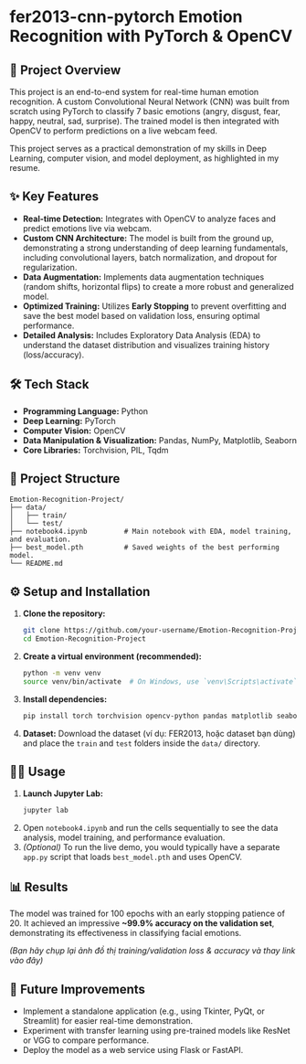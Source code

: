 # fer2013-cnn-pytorch Emotion Recognition with PyTorch & OpenCV

## 🚀 Project Overview

This project is an end-to-end system for real-time human emotion recognition. A custom Convolutional Neural Network (CNN) was built from scratch using PyTorch to classify 7 basic emotions (angry, disgust, fear, happy, neutral, sad, surprise). The trained model is then integrated with OpenCV to perform predictions on a live webcam feed.

This project serves as a practical demonstration of my skills in Deep Learning, computer vision, and model deployment, as highlighted in my resume.

## ✨ Key Features

*   **Real-time Detection:** Integrates with OpenCV to analyze faces and predict emotions live via webcam.
*   **Custom CNN Architecture:** The model is built from the ground up, demonstrating a strong understanding of deep learning fundamentals, including convolutional layers, batch normalization, and dropout for regularization.
*   **Data Augmentation:** Implements data augmentation techniques (random shifts, horizontal flips) to create a more robust and generalized model.
*   **Optimized Training:** Utilizes **Early Stopping** to prevent overfitting and save the best model based on validation loss, ensuring optimal performance.
*   **Detailed Analysis:** Includes Exploratory Data Analysis (EDA) to understand the dataset distribution and visualizes training history (loss/accuracy).

## 🛠️ Tech Stack

*   **Programming Language:** Python
*   **Deep Learning:** PyTorch
*   **Computer Vision:** OpenCV
*   **Data Manipulation & Visualization:** Pandas, NumPy, Matplotlib, Seaborn
*   **Core Libraries:** Torchvision, PIL, Tqdm

## 📂 Project Structure

```
Emotion-Recognition-Project/
├── data/
│   ├── train/
│   └── test/
├── notebook4.ipynb         # Main notebook with EDA, model training, and evaluation.
├── best_model.pth          # Saved weights of the best performing model.
└── README.md
```

## ⚙️ Setup and Installation

1.  **Clone the repository:**
    ```bash
    git clone https://github.com/your-username/Emotion-Recognition-Project.git
    cd Emotion-Recognition-Project
    ```

2.  **Create a virtual environment (recommended):**
    ```bash
    python -m venv venv
    source venv/bin/activate  # On Windows, use `venv\Scripts\activate`
    ```

3.  **Install dependencies:**
    ```bash
    pip install torch torchvision opencv-python pandas matplotlib seaborn jupyterlab
    ```
4.  **Dataset:**
    Download the dataset (ví dụ: FER2013, hoặc dataset bạn dùng) and place the `train` and `test` folders inside the `data/` directory.

## 🏃‍♂️ Usage

1.  **Launch Jupyter Lab:**
    ```bash
    jupyter lab
    ```
2.  Open `notebook4.ipynb` and run the cells sequentially to see the data analysis, model training, and performance evaluation.
3.  *(Optional)* To run the live demo, you would typically have a separate `app.py` script that loads `best_model.pth` and uses OpenCV.

## 📊 Results

The model was trained for 100 epochs with an early stopping patience of 20. It achieved an impressive **~99.9% accuracy on the validation set**, demonstrating its effectiveness in classifying facial emotions.


*(Bạn hãy chụp lại ảnh đồ thị training/validation loss & accuracy và thay link vào đây)*

## 🔮 Future Improvements

*   Implement a standalone application (e.g., using Tkinter, PyQt, or Streamlit) for easier real-time demonstration.
*   Experiment with transfer learning using pre-trained models like ResNet or VGG to compare performance.
*   Deploy the model as a web service using Flask or FastAPI.
